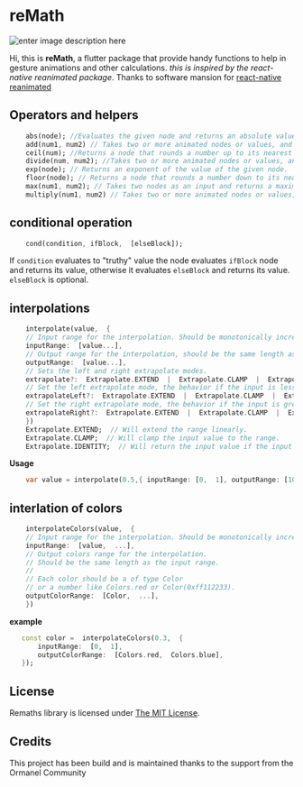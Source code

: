 # reMath

![enter image description here](https://user-images.githubusercontent.com/37389491/122314594-f9f16680-cf07-11eb-95e8-1548c2705c1f.png)

Hi, this is **reMath**, a flutter package that provide handy functions to help in gesture animations and other calculations. *this is inspired by the react-native reanimated package*. Thanks to software mansion for [react-native reanimated](https://github.com/software-mansion/react-native-reanimated) 


## Operators and helpers
```dart
    abs(node); //Evaluates the given node and returns an absolute value of the node's value.
    add(num1, num2) // Takes two or more animated nodes or values, and when evaluated, returns their sum.
    ceil(num); //Returns a node that rounds a number up to its nearest integer. If the passed argument is an integer, the value will not be rounded.
    divide(num, num2); //Takes two or more animated nodes or values, and when evaluated, returns the result of dividing their values in the exact order.
    exp(node); // Returns an exponent of the value of the given node.
    floor(node); // Returns a node that rounds a number down to its nearest integer. If the passed argument is an integer, the value will not be rounded.
    max(num1, num2); // Takes two nodes as an input and returns a maximum of all the node's values.
    multiply(num1, num2) // Takes two or more animated nodes or values, and when evaluated, returns the result of multiplying their values in the exact order.
```
## conditional operation

```dart
    cond(condition, ifBlock,  [elseBlock]);
```
If `condition` evaluates to "truthy" value the node evaluates `ifBlock` node and returns its value, otherwise it evaluates `elseBlock` and returns its value. `elseBlock` is optional.

## interpolations
```dart
    interpolate(value,  {
    // Input range for the interpolation. Should be monotonically increasing.
    inputRange:  [value...],
    // Output range for the interpolation, should be the same length as the input range.
    outputRange:  [value...],
    // Sets the left and right extrapolate modes.
    extrapolate?:  Extrapolate.EXTEND  |  Extrapolate.CLAMP  |  Extrapolate.IDENTITY,
    // Set the left extrapolate mode, the behavior if the input is less than the first value in inputRange.
    extrapolateLeft?:  Extrapolate.EXTEND  |  Extrapolate.CLAMP  |  Extrapolate.IDENTITY,
    // Set the right extrapolate mode, the behavior if the input is greater than the last value in inputRange.
    extrapolateRight?:  Extrapolate.EXTEND  |  Extrapolate.CLAMP  |  Extrapolate.IDENTITY,
    })
    Extrapolate.EXTEND;  // Will extend the range linearly.
    Extrapolate.CLAMP;  // Will clamp the input value to the range.
    Extrapolate.IDENTITY;  // Will return the input value if the input value is out of range.
```

**Usage**

```dart
    var value = interpolate(0.5,{ inputRange: [0,  1], outputRange: [10,  0] }), // returns 5
```
## interlation of colors
```dart
    interpolateColors(value,  {
    // Input range for the interpolation. Should be monotonically increasing.
    inputRange:  [value,  ...],
    // Output colors range for the interpolation.
    // Should be the same length as the input range.
    //
    // Each color should be a of type Color
    // or a number like Colors.red or Color(0xff112233).
    outputColorRange:  [Color,  ...],
    })
```

**example**
 ```dart   
    const color =  interpolateColors(0.3,  {
	    inputRange:  [0,  1],
	    outputColorRange:  [Colors.red,  Colors.blue],
    });
```

## License

Remaths library is licensed under [The MIT License](LICENSE).

## Credits

This project has been build and is maintained thanks to the support from the Ormanel Community
